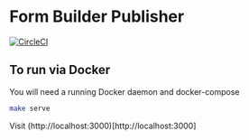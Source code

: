 # Form Builder Publisher
[![CircleCI](https://circleci.com/gh/ministryofjustice/fb-publisher/tree/master.svg?style=svg)](https://circleci.com/gh/ministryofjustice/fb-publisher/tree/master)

## To run via Docker

You will need a running Docker daemon and docker-compose
```bash
make serve
```
Visit (http://localhost:3000)[http://localhost:3000]
